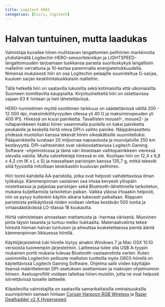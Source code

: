 ```yaml
---
title: Logitech G603
categories: [hiiri, logitech]
---
```

# Halvan tuntuinen, mutta laadukas

Valmistaja kuvailee hiiren mullistavan langattomien pelihiirien markkinoita yhdistämällä Logitechin HERO-sensoritekniikan ja LIGHTSPEED-langattomuuden tarjoamaan luokkansa parasta suorituskykyä langallisiin malleihin verrattuna ja 10-kertaa paremmalla energiatehokkuudella. Nimensä mukaisesti hiiri on osa Logitechin pelaajille suunniteltua G-sarjaa, kuuluen sarjan keskihintaluokkaisiin malleihin.

Tällä hetkellä hiiri on saatavilla lukuisilta sekä kotimaisilta että ulkomaisilta Suomeen toimittavilta kauppiailta. Kirjoitushetkellä hiiri on ostettavissa
vajaan 63 € hintaan ja heti lähetettävissä.

HERO-tunnistimen myötä osoittimen tarkkuus on säädettävissä välillä 200 - 12 000 dpi, maksimikiihtyvyyden ollessa yli 40 G ja maksiminopeuden yli 400 IPS.
Hiiressä on kuusi painiketta. Tavallisten mouse1-, mouse2- ja rullapainikkeen lisäksi hiiren vasemmalla puolella on kaksi painiketta peukalolle ja keskellä hiirtä oleva DPI:n vaihto painike. Näippäinasettelu yhdessä muotoilun kanssa tekevät hiiren oikeakätisille suunnitelluksi. Pääpainikkeille luvataan 20 miljoonaa napsautusta ja muovijaloille 250 km kestävyyttä. DPI-vaihtoehdot ovat värikoodattavissa Logitech Gaming Software -ohjelmistossa ja tämä väri ilmaistaan vaihtopainikkeen vieressä olevalla valolla. Muita valoefektejä hiiressä ei ole. 
Kooltaan hiiri on 12,4 x 6,8 x 4,3 cm (K x L x S) ja massaltaan paristojen kanssa 135,7 g, mitkä tekevät siitä fyysisiltä mitoiltaan keskikastiin kuuluvan pelihiiren.

Hiiri toimii kahdella AA-paristolla, jotka ovat helposti vaihdettavissa ilman työkaluja. Kämmenpinnan vastainen osa irtoaa kevyesti ylöspäin nostettaessa ja paljastaa paristojen sekä Bluetooth-lähettimelle tarkoitetun, mukana kuljettamista tarkoitetun paikan. Vaikka yläosa irtoaakin helposti, niin se pysyy kuitenkin käytön aikana tukevasti paikallaan. Riippuen paristoista pelikäytössä niiden voidaan olettaa kestävän 500 tuntia ja virtaasäästävässä LO-tilassa 18 kuukautta.

Hiirtä valmistetaan ainoastaan mattamusta ja -harmaa värisenä. Muovinen pinta täysin tasaista ja tuntuu melko liukkaalta. Materiaalivalinta tekee hiirestä hieman halvan tuntuisen ja aiheuttaa kosketettaessa pientä ääntä kämmenpinnan liikkuessa hiirellä.

Käyttöjärjestelmä tuki hiirelle löytyy ainakin Windows 7 ja Mac OSX 10.10 versioista tuoreempiin järjestelmiin. Laitteessa tulee olla USB A-tyypin mukainen portti
mukana tulevaa Bluetooth-vastaanotinta varten. Kuten useimmilla Logitechin pelituote malliston tuotteilla myös G603-hiirellä on käytettävissä Logitech Gaming Software.
Ohjelma sallii viiden käyttäjän itsensä määrittelemän DPI-asetuksen asettamisen ja makrojen ohjelmoinnin hiireen. Asetusprofiilit voidaan tallettaa hiiren muistiin, jotta ne ovat helposti siirrettävissä toiselle laitteelle. 

Kilpailevilta valmistajilta on saatavilla samankaltaisilla ominaisuuksilla suurinpiirtein samaan hintaan [Corsair Harpoon RGB Wireless](https://hinta.fi/1609109/corsair-harpoon-rgb-wireless?l=1) ja [Razer Deathadder v2 X Hyperspeed](https://hinta.fi/3093614/razer-deathadder-v2-x-hyperspeed).

